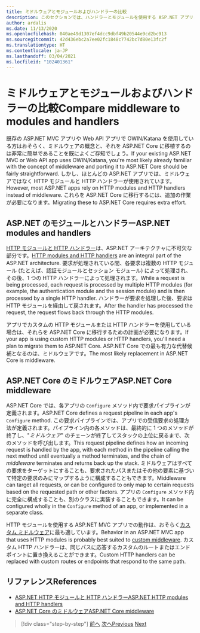 ```yaml
---
title: ミドルウェアとモジュールおよびハンドラーの比較
description: このセクションでは、ハンドラーとモジュールを使用する ASP.NET アプリと、要求処理パイプライン用にミドルウェアを定義する ASP.NET Core アプリ間の構造の違いについて説明します。
author: ardalis
ms.date: 11/13/2020
ms.openlocfilehash: 040ae49d1307ef4dcc9dbf49b20544e9cd2bc913
ms.sourcegitcommit: 42d436ebc2a7ee02fc1848c7742bc7d80e13fc2f
ms.translationtype: HT
ms.contentlocale: ja-JP
ms.lasthandoff: 03/04/2021
ms.locfileid: "102401361"
---
```

# <a name="compare-middleware-to-modules-and-handlers"></a><span data-ttu-id="2dedc-103">ミドルウェアとモジュールおよびハンドラーの比較</span><span class="sxs-lookup"><span data-stu-id="2dedc-103">Compare middleware to modules and handlers</span></span>

<span data-ttu-id="2dedc-104">既存の ASP.NET MVC アプリや Web API アプリで OWIN/Katana を使用している方はおそらく、ミドルウェアの概念と、それを ASP.NET Core に移植するのは非常に簡単であることを既によくご存知でしょう。</span><span class="sxs-lookup"><span data-stu-id="2dedc-104">If your existing ASP.NET MVC or Web API app uses OWIN/Katana, you're most likely already familiar with the concept of middleware and porting it to ASP.NET Core should be fairly straightforward.</span></span> <span data-ttu-id="2dedc-105">しかし、ほとんどの ASP.NET アプリでは、ミドルウェアではなく HTTP モジュールと HTTP ハンドラーが使用されています。</span><span class="sxs-lookup"><span data-stu-id="2dedc-105">However, most ASP.NET apps rely on HTTP modules and HTTP handlers instead of middleware.</span></span> <span data-ttu-id="2dedc-106">これらを ASP.NET Core に移行するには、追加の作業が必要になります。</span><span class="sxs-lookup"><span data-stu-id="2dedc-106">Migrating these to ASP.NET Core requires extra effort.</span></span>

## <a name="aspnet-modules-and-handlers"></a><span data-ttu-id="2dedc-107">ASP.NET のモジュールとハンドラー</span><span class="sxs-lookup"><span data-stu-id="2dedc-107">ASP.NET modules and handlers</span></span>

<span data-ttu-id="2dedc-108">[HTTP モジュールと HTTP ハンドラー](/troubleshoot/aspnet/http-modules-handlers)は、ASP.NET アーキテクチャに不可欠な部分です。</span><span class="sxs-lookup"><span data-stu-id="2dedc-108">[HTTP modules and HTTP handlers](/troubleshoot/aspnet/http-modules-handlers) are an integral part of the ASP.NET architecture.</span></span> <span data-ttu-id="2dedc-109">要求が処理されている間、各要求は複数の HTTP モジュール (たとえば、認証モジュールとセッション モジュール) によって処理され、その後、1 つの HTTP ハンドラーによって処理されます。</span><span class="sxs-lookup"><span data-stu-id="2dedc-109">While a request is being processed, each request is processed by multiple HTTP modules (for example, the authentication module and the session module) and is then processed by a single HTTP handler.</span></span> <span data-ttu-id="2dedc-110">ハンドラーが要求を処理した後、要求は HTTP モジュールを経由して戻されます。</span><span class="sxs-lookup"><span data-stu-id="2dedc-110">After the handler has processed the request, the request flows back through the HTTP modules.</span></span>

<span data-ttu-id="2dedc-111">アプリでカスタムの HTTP モジュールまたは HTTP ハンドラーを使用している場合は、それらを ASP.NET Core に移行するための計画が必要になります。</span><span class="sxs-lookup"><span data-stu-id="2dedc-111">If your app is using custom HTTP modules or HTTP handlers, you'll need a plan to migrate them to ASP.NET Core.</span></span> <span data-ttu-id="2dedc-112">ASP.NET Core での最も有力な代替候補となるのは、ミドルウェアです。</span><span class="sxs-lookup"><span data-stu-id="2dedc-112">The most likely replacement in ASP.NET Core is middleware.</span></span>

## <a name="aspnet-core-middleware"></a><span data-ttu-id="2dedc-113">ASP.NET Core のミドルウェア</span><span class="sxs-lookup"><span data-stu-id="2dedc-113">ASP.NET Core middleware</span></span>

<span data-ttu-id="2dedc-114">ASP.NET Core では、各アプリの `Configure` メソッド内で要求パイプラインが定義されます。</span><span class="sxs-lookup"><span data-stu-id="2dedc-114">ASP.NET Core defines a request pipeline in each app's `Configure` method.</span></span> <span data-ttu-id="2dedc-115">この要求パイプラインでは、アプリでの受信要求の処理方法が定義されます。パイプライン内の各メソッドは、最終的に 1 つのメソッドが終了し、"*ミドルウェア*" のチェーンが終了してスタックの上位に戻るまで、次のメソッドを呼び出します。</span><span class="sxs-lookup"><span data-stu-id="2dedc-115">This request pipeline defines how an incoming request is handled by the app, with each method in the pipeline calling the next method until eventually a method terminates, and the chain of *middleware* terminates and returns back up the stack.</span></span> <span data-ttu-id="2dedc-116">ミドルウェアはすべての要求をターゲットにすることも、要求されたパスまたはその他の要素に基づいて特定の要求のみにマップするように構成することもできます。</span><span class="sxs-lookup"><span data-stu-id="2dedc-116">Middleware can target all requests, or can be configured to only map to certain requests based on the requested path or other factors.</span></span> <span data-ttu-id="2dedc-117">アプリの `Configure` メソッド内に完全に構成することも、別のクラスに実装することもできます。</span><span class="sxs-lookup"><span data-stu-id="2dedc-117">It can be configured wholly in the `Configure` method of an app, or implemented in a separate class.</span></span>

<span data-ttu-id="2dedc-118">HTTP モジュールを使用する ASP.NET MVC アプリでの動作は、おそらく[カスタム ミドルウェア](/aspnet/core/fundamentals/middleware/?preserve-view=true&view=aspnetcore-3.1)に最も適しています。</span><span class="sxs-lookup"><span data-stu-id="2dedc-118">Behavior in an ASP.NET MVC app that uses HTTP modules is probably best suited to [custom middleware](/aspnet/core/fundamentals/middleware/?preserve-view=true&view=aspnetcore-3.1).</span></span> <span data-ttu-id="2dedc-119">カスタム HTTP ハンドラーは、同じパスに応答するカスタムのルートまたはエンドポイントに置き換えることができます。</span><span class="sxs-lookup"><span data-stu-id="2dedc-119">Custom HTTP handlers can be replaced with custom routes or endpoints that respond to the same path.</span></span>

## <a name="references"></a><span data-ttu-id="2dedc-120">リファレンス</span><span class="sxs-lookup"><span data-stu-id="2dedc-120">References</span></span>

- [<span data-ttu-id="2dedc-121">ASP.NET HTTP モジュールと HTTP ハンドラー</span><span class="sxs-lookup"><span data-stu-id="2dedc-121">ASP.NET HTTP modules and HTTP handlers</span></span>](/troubleshoot/aspnet/http-modules-handlers)
- [<span data-ttu-id="2dedc-122">ASP.NET Core のミドルウェア</span><span class="sxs-lookup"><span data-stu-id="2dedc-122">ASP.NET Core middleware</span></span>](/aspnet/core/fundamentals/middleware/?preserve-view=true&view=aspnetcore-3.1)

>[!div class="step-by-step"]
><span data-ttu-id="2dedc-123">[前へ](dependency-injection-differences.md)
>[次へ](configuration-differences.md)</span><span class="sxs-lookup"><span data-stu-id="2dedc-123">[Previous](dependency-injection-differences.md)
[Next](configuration-differences.md)</span></span>
